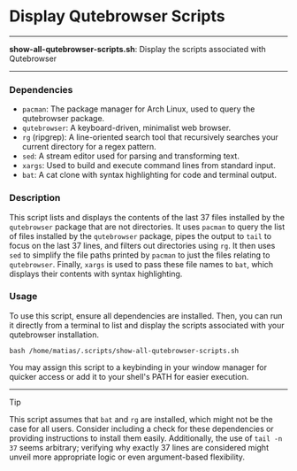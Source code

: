 # Display Qutebrowser Scripts

---

**show-all-qutebrowser-scripts.sh**: Display the scripts associated with Qutebrowser

---

### Dependencies

- `pacman`: The package manager for Arch Linux, used to query the qutebrowser package.
- `qutebrowser`: A keyboard-driven, minimalist web browser.
- `rg` (ripgrep): A line-oriented search tool that recursively searches your current directory for a regex pattern.
- `sed`: A stream editor used for parsing and transforming text.
- `xargs`: Used to build and execute command lines from standard input.
- `bat`: A cat clone with syntax highlighting for code and terminal output.

### Description

This script lists and displays the contents of the last 37 files installed by the `qutebrowser` package that are not directories. It uses `pacman` to query the list of files installed by the `qutebrowser` package, pipes the output to `tail` to focus on the last 37 lines, and filters out directories using `rg`. It then uses `sed` to simplify the file paths printed by `pacman` to just the files relating to `qutebrowser`. Finally, `xargs` is used to pass these file names to `bat`, which displays their contents with syntax highlighting.

### Usage

To use this script, ensure all dependencies are installed. Then, you can run it directly from a terminal to list and display the scripts associated with your qutebrowser installation.

```shell
bash /home/matias/.scripts/show-all-qutebrowser-scripts.sh
```

You may assign this script to a keybinding in your window manager for quicker access or add it to your shell's PATH for easier execution.

---

> [!TIP]
> This script assumes that `bat` and `rg` are installed, which might not be the case for all users. Consider including a check for these dependencies or providing instructions to install them easily. Additionally, the use of `tail -n 37` seems arbitrary; verifying why exactly 37 lines are considered might unveil more appropriate logic or even argument-based flexibility.